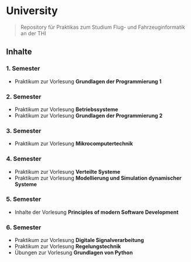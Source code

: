 #   University
> Repository für Praktikas zum Studium Flug- und Fahrzeuginformatik an der THI

##  Inhalte
### 1. Semester
* Praktikum zur Vorlesung **Grundlagen der Programmierung 1**

### 2. Semester
* Praktikum zur Vorlesung **Betriebssysteme**
* Praktikum zur Vorlesung **Grundlagen der Programmierung 2**

### 3. Semester
* Praktikum zur Vorlesung **Mikrocomputertechnik**

### 4. Semester
* Praktikum zur Vorlesung **Verteilte Systeme**
* Praktikum zur Vorlesung **Modellierung und Simulation dynamischer Systeme**

### 5. Semester
* Inhalte der Vorlesung **Principles of modern Software Development**

### 6. Semester
* Praktikum zur Vorlesung **Digitale Signalverarbeitung**
* Praktikum zur Vorlesung **Regelungstechnik**
* Übungen zur Vorlesung **Grundlagen von Python**
